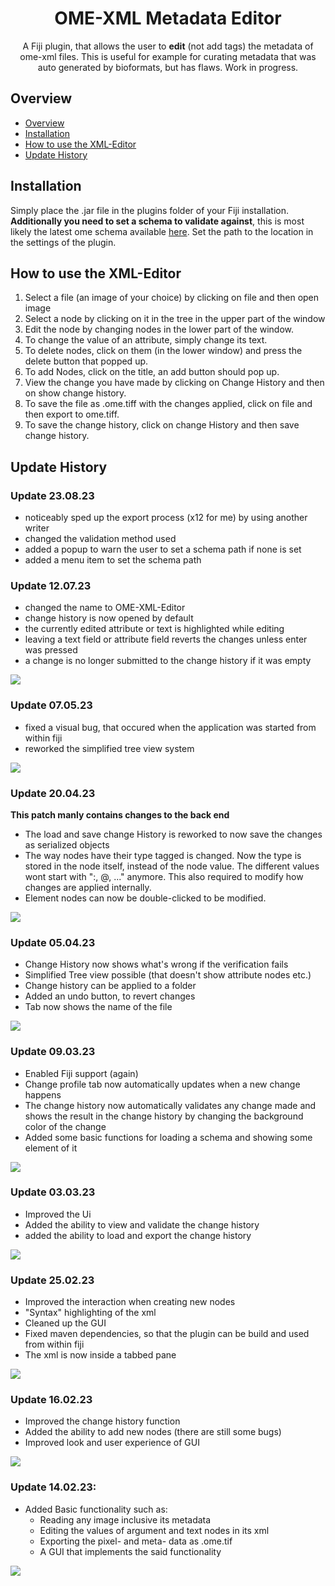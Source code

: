 <div align="center">

# OME-XML Metadata Editor

A Fiji plugin, that allows the user to **edit** (not add tags) the metadata of ome-xml files. This is useful for example for
curating metadata that was auto generated by bioformats, but has flaws. Work in progress.

</div>

## Overview

- [Overview](#overview)
- [Installation](#installation)
- [How to use the XML-Editor](#how-to-use-the-xml-editor)
- [Update History](#Update-History)

## Installation

Simply place the .jar file in the plugins folder of your Fiji installation. **Additionally you need to set a schema to
validate against**, this is most likely the latest ome schema available [here](http://www.openmicroscopy.org/Schemas/OME/2016-06/ome.xsd).
Set the path to the location in the settings of the plugin.

## How to use the XML-Editor

1. Select a file (an image of your choice) by clicking on file and then open image
2. Select a node by clicking on it in the tree in the upper part of the window
3. Edit the node by changing nodes in the lower part of the window.
4. To change the value of an attribute, simply change its text.
5. To delete nodes, click on them (in the lower window) and press the delete button that popped up.
6. To add Nodes, click on the title, an add button should pop up.
7. View the change you have made by clicking on Change History and then on show change history.
8. To save the file as .ome.tiff with the changes applied, click on file and then export to ome.tiff.
9. To save the change history, click on change History and then save change history.

## Update History

### Update 23.08.23

- noticeably sped up the export process (x12 for me) by using another writer
- changed the validation method used
- added a popup to warn the user to set a schema path if none is set
- added a menu item to set the schema path

### Update 12.07.23

- changed the name to OME-XML-Editor
- change history is now opened by default
- the currently edited attribute or text is highlighted while editing
- leaving a text field or attribute field reverts the changes unless enter was pressed
- a change is no longer submitted to the change history if it was empty

![](old_versions/updateImges/OME_XML_Editor_12_07_23.png)

### Update 07.05.23

- fixed a visual bug, that occured when the application was started from within fiji
- reworked the simplified tree view system

![](old_versions/updateImges/XML_Editor_07_05_23.png)

### Update 20.04.23

**This patch manly contains changes to the back end**

- The load and save change History is reworked to now save the changes as serialized objects
- The way nodes have their type tagged is changed. Now the type is stored in the node itself,
instead of the node value. The different values wont start with ":, @, ..." anymore. This also
required to modify how changes are applied internally.
- Element nodes can now be double-clicked to be modified.

![](old_versions/updateImges/XML_Editor_20_04_23.png)

### Update 05.04.23

- Change History now shows what's wrong if the verification fails
- Simplified Tree view possible (that doesn't show attribute nodes etc.)
- Change history can be applied to a folder
- Added an undo button, to revert changes
- Tab now shows the name of the file

![](old_versions/updateImges/XML_Editor_05_04_23.png)

### Update 09.03.23

- Enabled Fiji support (again)
- Change profile tab now automatically updates when a new change happens
- The change history now automatically validates any change made and shows the result in the change history by changing the background color of the change
- Added some basic functions for loading a schema and showing some element of it

![](old_versions/updateImges/XML_Editor_09_03_23.png)

### Update 03.03.23

- Improved the Ui
- Added the ability to view and validate the change history
- added the ability to load and export the change history

![](old_versions/updateImges/XML_Editor_03_03_23.png)

### Update 25.02.23

- Improved the interaction when creating new nodes
- "Syntax" highlighting of the xml
- Cleaned up the GUI
- Fixed maven dependencies, so that the plugin can be build and used from within fiji
- The xml is now inside a tabbed pane

![](old_versions/updateImges/XML_Editor_25_02_23.png)

### Update 16.02.23

- Improved the change history function
- Added the ability to add new nodes (there are still some bugs)
- Improved look and user experience of GUI

![](old_versions/updateImges/XML_Editor_16_02_23.png)

### Update 14.02.23:

- Added Basic functionality such as:
  - Reading any image inclusive its metadata
  - Editing the values of argument and text nodes in its xml
  - Exporting the pixel- and meta- data as .ome.tif
  - A GUI that implements the said functionality

![](old_versions/updateImges/XML_Editor_14_02_23.png)

